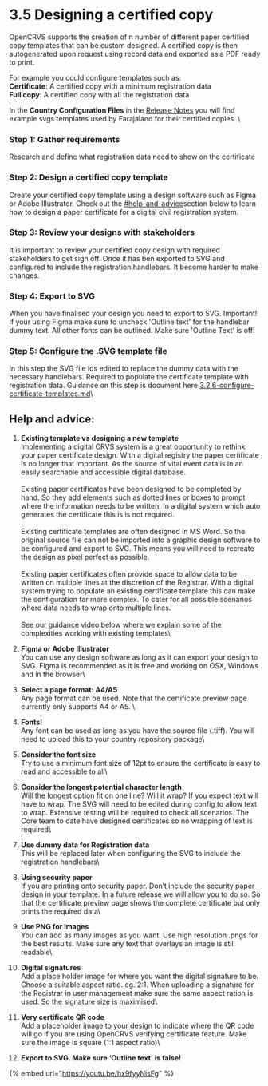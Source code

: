 # 3.5 Designing a certified copy

OpenCRVS supports the creation of n number of different paper certified copy templates that can be custom designed. A certified copy is then autogenerated upon request using record data and exported as a PDF ready to print.&#x20;

For example you could configure templates such as:\
**Certificate**: A certified copy with a minimum registration data\
**Full copy**: A certified copy with all the registration data

In the **Country Configuration Files** in the [Release Notes](../../general/releases/v1.7-release-notes.md) you will find example svgs templates used by Farajaland for their certified copies. \


### **Step 1:** Gather requirements

Research and define what registration data need to show on the certificate

### **Step 2:** Design a certified copy template

Create your certified copy template using a design software such as Figma or Adobe Illustrator. Check out the [#help-and-advice](3.5-designing-a-certificate-template.md#help-and-advice "mention")section below to learn how to design a paper certificate for a digital civil registration system.

### **Step 3:** Review your designs with stakeholders

It is important to review your certified copy design with required stakeholders to get sign off. Once it has ben exported to SVG and configured to include the registration handlebars. It become harder to make changes.

### **Step 4**: Export to SVG&#x20;

When you have finalised your design you need to export to SVG. Important! If your using Figma make sure to uncheck 'Outline text' for the handlebar dummy text. All other fonts can be outlined. Make sure 'Outline Text' is off!

### **Step 5:** Configure the .SVG template file&#x20;

In this step the SVG file ids edited to replace the dummy data with the necessary handlebars. Required to populate the certificate template with registration data. Guidance on this step is document here [3.2.6-configure-certificate-templates.md](../3.-installation/3.2-set-up-your-own-country-configuration/3.2.6-configure-certificate-templates.md "mention")\


## Help and advice:&#x20;

1. **Existing template vs designing a new template** \
   Implementing a digital CRVS system is a great opportunity to rethink your paper certificate design. With a digital registry the paper certificate is no longer that important. As the source of vital event data is in an easily searchable and accessible digital database. \
   \
   Existing paper certificates have been designed to be completed by hand. So they add elements such as dotted lines or boxes to prompt where the information needs to be written. In a digital system which auto generates the certificate this is is not required.\
   \
   Existing certificate templates are often designed in MS Word. So the original source file can not be imported into a graphic design software to be configured and export to SVG. This means you will need to recreate the design as pixel perfect as possible. \
   \
   Existing paper certificates often provide space to allow data to be written on multiple lines at the discretion of the Registrar. With a digital system trying to populate an existing certificate template this can make the configuration far more complex. To cater for all possible scenarios where data needs to wrap onto multiple lines. \
   \
   See our guidance video below where we explain some of the complexities working with existing templates\

2. **Figma or Adobe Illustrator**\
   You can use any design software as long as it can export your design to SVG. Figma is recommended as it is free and working on OSX, Windows and in the browser\

3. **Select a page format: A4/A5**\
   Any page format can be used. Note that the certificate preview page currently only supports A4 or A5. \

4. **Fonts!**\
   Any font can be used as long as you have the source file (.tiff). You will need to upload this to your country repository package\

5. **Consider the font size** \
   Try to use a minimum font size of 12pt to ensure the certificate is easy to read and accessible to all\

6. **Consider the longest potential character length**\
   Will the longest option fit on one line? Will it wrap? If you expect text will have to wrap. The SVG will need to be edited during config to allow text to wrap. Extensive testing will be required to check all scenarios. The Core team to date have designed certificates so no wrapping of text is required\

7. **Use dummy data for Registration data**\
   This will be replaced later when configuring the SVG to include the registration handlebars\

8. **Using security paper** \
   If you are printing onto security paper. Don’t include the security paper design in your template. In a future release we will allow you to do so. So that the certificate preview page shows the complete certificate but only prints the required data\

9. **Use PNG for images**\
   You can add as many images as you want. Use high resolution .pngs for the best results. Make sure any text that overlays an image is still readable\

10. **Digital signatures**\
    Add a place holder image for where you want the digital signature to be. Choose a suitable aspect ratio. eg. 2:1. When uploading a signature for the Registrar in user management make sure the same aspect ration is used. So the signature size is maximised\

11. **Very certificate QR code** \
    Add a placeholder image to your design to indicate where the QR code will go if you are using OpenCRVS verifying certificate feature. Make sure the image is square (1:1 aspect ratio)\

12. **Export to SVG. Make sure ‘Outline text’ is false!**

{% embed url="https://youtu.be/hx9fyyNisFg" %}

